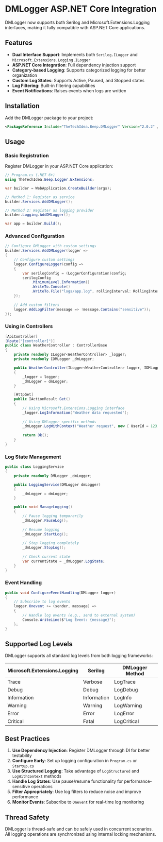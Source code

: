 # DMLogger ASP.NET Core Integration

DMLogger now supports both Serilog and Microsoft.Extensions.Logging interfaces, making it fully compatible with ASP.NET Core applications.

## Features

- **Dual Interface Support**: Implements both `Serilog.ILogger` and `Microsoft.Extensions.Logging.ILogger`
- **ASP.NET Core Integration**: Full dependency injection support
- **Category-based Logging**: Supports categorized logging for better organization
- **Custom Log States**: Supports Active, Paused, and Stopped states
- **Log Filtering**: Built-in filtering capabilities
- **Event Notifications**: Raises events when logs are written

## Installation

Add the DMLogger package to your project:

```xml
<PackageReference Include="TheTechIdea.Beep.DMLogger" Version="2.0.2" />
```

## Usage

### Basic Registration

Register DMLogger in your ASP.NET Core application:

```csharp
// Program.cs (.NET 6+)
using TheTechIdea.Beep.Logger.Extensions;

var builder = WebApplication.CreateBuilder(args);

// Method 1: Register as service
builder.Services.AddDMLogger();

// Method 2: Register as logging provider
builder.Logging.AddDMLogger();

var app = builder.Build();
```

### Advanced Configuration

```csharp
// Configure DMLogger with custom settings
builder.Services.AddDMLogger(logger =>
{
    // Configure custom settings
    logger.ConfigureLogger(config =>
    {
        var serilogConfig = (LoggerConfiguration)config;
        serilogConfig
            .MinimumLevel.Information()
            .WriteTo.Console()
            .WriteTo.File("logs/app.log", rollingInterval: RollingInterval.Hour);
    });
    
    // Add custom filters
    logger.AddLogFilter(message => !message.Contains("sensitive"));
});
```

### Using in Controllers

```csharp
[ApiController]
[Route("[controller]")]
public class WeatherController : ControllerBase
{
    private readonly ILogger<WeatherController> _logger;
    private readonly IDMLogger _dmLogger;

    public WeatherController(ILogger<WeatherController> logger, IDMLogger dmLogger)
    {
        _logger = logger;
        _dmLogger = dmLogger;
    }

    [HttpGet]
    public IActionResult Get()
    {
        // Using Microsoft.Extensions.Logging interface
        _logger.LogInformation("Weather data requested");
        
        // Using DMLogger specific methods
        _dmLogger.LogWithContext("Weather request", new { UserId = 123, Timestamp = DateTime.Now });
        
        return Ok();
    }
}
```

### Log State Management

```csharp
public class LoggingService
{
    private readonly DMLogger _dmLogger;

    public LoggingService(DMLogger dmLogger)
    {
        _dmLogger = dmLogger;
    }

    public void ManageLogging()
    {
        // Pause logging temporarily
        _dmLogger.PauseLog();
        
        // Resume logging
        _dmLogger.StartLog();
        
        // Stop logging completely
        _dmLogger.StopLog();
        
        // Check current state
        var currentState = _dmLogger.LogState;
    }
}
```

### Event Handling

```csharp
public void ConfigureEventHandling(DMLogger logger)
{
    // Subscribe to log events
    logger.Onevent += (sender, message) =>
    {
        // Handle log events (e.g., send to external system)
        Console.WriteLine($"Log Event: {message}");
    };
}
```

## Supported Log Levels

DMLogger supports all standard log levels from both logging frameworks:

| Microsoft.Extensions.Logging | Serilog | DMLogger Method |
|------------------------------|---------|-----------------|
| Trace | Verbose | LogTrace |
| Debug | Debug | LogDebug |
| Information | Information | LogInfo |
| Warning | Warning | LogWarning |
| Error | Error | LogError |
| Critical | Fatal | LogCritical |

## Best Practices

1. **Use Dependency Injection**: Register DMLogger through DI for better testability
2. **Configure Early**: Set up logging configuration in `Program.cs` or `Startup.cs`
3. **Use Structured Logging**: Take advantage of `LogStructured` and `LogWithContext` methods
4. **Handle Log States**: Use pause/resume functionality for performance-sensitive operations
5. **Filter Appropriately**: Use log filters to reduce noise and improve performance
6. **Monitor Events**: Subscribe to `Onevent` for real-time log monitoring

## Thread Safety

DMLogger is thread-safe and can be safely used in concurrent scenarios. All logging operations are synchronized using internal locking mechanisms.